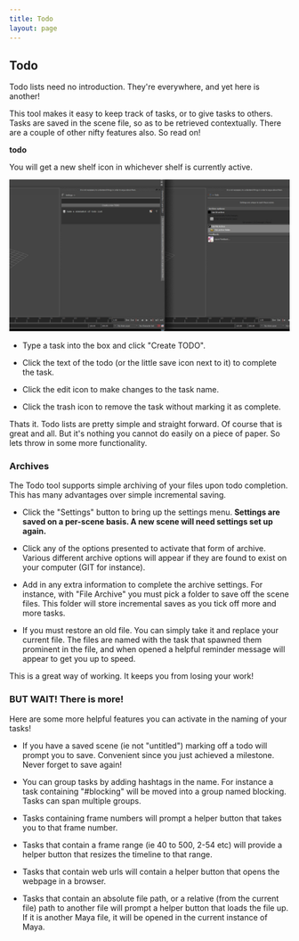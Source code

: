 ```yaml
---
title: Todo
layout: page
---
```

## Todo

Todo lists need no introduction. They're everywhere, and yet here is another!

This tool makes it easy to keep track of tasks, or to give tasks to others. Tasks are saved in the scene file, so as to be retrieved contextually.
There are a couple of other nifty features also. So read on!

__<download>todo</download>__

You will get a new shelf icon in whichever shelf is currently active.

![Two Windows](img/todo.jpg)

* Type a task into the box and click "Create TODO".

* Click the text of the todo (or the little save icon next to it) to complete the task.

* Click the edit icon to make changes to the task name.

* Click the trash icon to remove the task without marking it as complete.

Thats it. Todo lists are pretty simple and straight forward. Of course that is great and all. But it's nothing you cannot do easily on a piece of paper. So lets throw in some more functionality.

### Archives

The Todo tool supports simple archiving of your files upon todo completion. This has many advantages over simple incremental saving.

* Click the "Settings" button to bring up the settings menu. __Settings are saved on a per-scene basis. A new scene will need settings set up again.__

* Click any of the options presented to activate that form of archive. Various different archive options will appear if they are found to exist on your computer (GIT for instance).

* Add in any extra information to complete the archive settings. For instance, with "File Archive" you must pick a folder to save off the scene files. This folder will store incremental saves as you tick off more and more tasks.

* If you must restore an old file. You can simply take it and replace your current file. The files are named with the task that spawned them prominent in the file, and when opened a helpful reminder message will appear to get you up to speed.

This is a great way of working. It keeps you from losing your work!


### BUT WAIT! There is more!

Here are some more helpful features you can activate in the naming of your tasks!

* If you have a saved scene (ie not "untitled") marking off a todo will prompt you to save. Convenient since you just achieved a milestone. Never forget to save again!

* You can group tasks by adding hashtags in the name. For instance a task containing "#blocking" will be moved into a group named blocking. Tasks can span multiple groups.

* Tasks containing frame numbers will prompt a helper button that takes you to that frame number.

* Tasks that contain a frame range (ie 40 to 500, 2-54 etc) will provide a helper button that resizes the timeline to that range.

* Tasks that contain web urls will contain a helper button that opens the webpage in a browser.

* Tasks that contain an absolute file path, or a relative (from the current file) path to another file will prompt a helper button that loads the file up. If it is another Maya file, it will be opened in the current instance of Maya.
